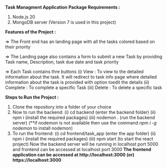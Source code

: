 **Task Managment Application**
**Package Requirements :**
1. Node.js 20
2. MongoDB server (Version 7 is used in this project)

**Features of the Project :**

=> The Front end has an landing page with all the tasks colored based on their priority

=> The Landing page also contains a form to submit a new Task by providing Task name, Description, task due date and task priority

=> Each Task contains thre buttons 
    (i) View : To view to the detailed information about the task. It will redirect to task info page where detailed information about the task is provided with option toedit the details
    (ii) Complete : To complete a specific Task
    (iii) Delete : To delete a specific task

**Steps to Run the Project :**
1. Clone the repository into a folder of your choice
2. Now to run the backend:
     (i) cd backend (enter the backend folder)
     (ii) npm i (install the required packages)
     (iii) nodemon . (run the backend server) (**if nodemon is not available then use the command *npm i -g nodemon* to install nodemon)
3. To run the frontend:
     (i) cd frontend/task_app (enter the app folder)
     (ii) npm i (install the required packages)
     (iii) npm start (to start the react project)
Now the backend server will be running in localhost port 5000 and frontend can be accessed at localhost port 3000
**The frontend application can be accessed at http://localhost:3000 (or) https://localhost:3000**
